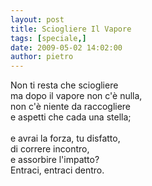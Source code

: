 ```yaml
---
layout: post
title: Sciogliere Il Vapore
tags: [speciale,]
date: 2009-05-02 14:02:00
author: pietro
---
```

Non ti resta che sciogliere<br/>ma dopo il vapore non c'è nulla,<br/>non c'è niente da raccogliere<br/>e aspetti che cada una stella;<br/><br/>e avrai la forza, tu disfatto,<br/>di correre incontro,<br/>e assorbire l'impatto?<br/>Entraci, entraci dentro.
